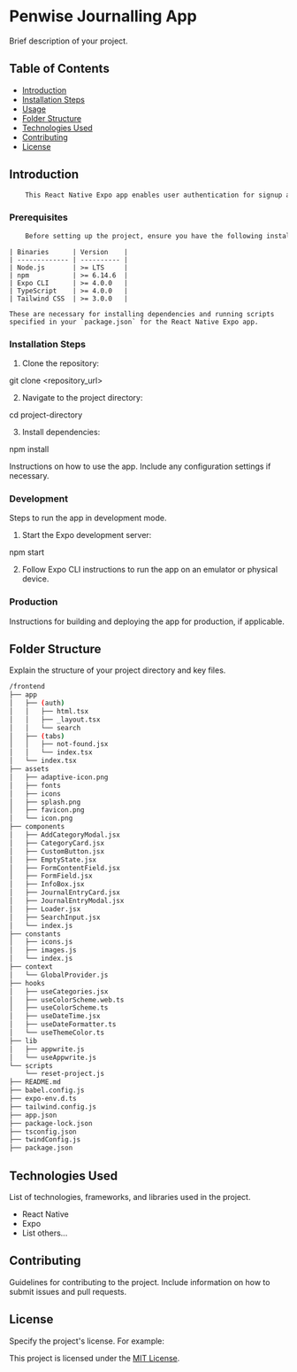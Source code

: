 # Penwise Journalling App

Brief description of your project.

## Table of Contents

- [Introduction](#introduction)
- [Installation Steps](#installation-steps)
- [Usage](#usage)
- [Folder Structure](#folder-structure)
- [Technologies Used](#technologies-used)
- [Contributing](#contributing)
- [License](#license)

## Introduction

```bash
    This React Native Expo app enables user authentication for signup and login, facilitates management of journal entries including creation, editing, and deletion with categorization options (e.g., Personal, Work, Travel), offers a summary view of entries by selected periods, and allows users to update their username and password settings
```


### Prerequisites

```bash
    Before setting up the project, ensure you have the following installed:
```

    | Binaries      | Version    |
    | ------------- | ---------- |
    | Node.js       | >= LTS     |
    | npm           | >= 6.14.6  |
    | Expo CLI      | >= 4.0.0   |
    | TypeScript    | >= 4.0.0   |
    | Tailwind CSS  | >= 3.0.0   |

    These are necessary for installing dependencies and running scripts specified in your `package.json` for the React Native Expo app.


### Installation Steps

1. Clone the repository:

git clone <repository_url>

2. Navigate to the project directory:

cd project-directory

3. Install dependencies:

npm install

Instructions on how to use the app. Include any configuration settings if necessary.

### Development

Steps to run the app in development mode.

1. Start the Expo development server:

npm start

2. Follow Expo CLI instructions to run the app on an emulator or physical device.

### Production

Instructions for building and deploying the app for production, if applicable.

## Folder Structure

Explain the structure of your project directory and key files.




```bash
/frontend
├── app
│   ├── (auth)
│   │   ├── html.tsx
│   │   ├── _layout.tsx
│   │   └── search
│   ├── (tabs)
│   │   ├── not-found.jsx
│   │   └── index.tsx
│   └── index.tsx
├── assets
│   ├── adaptive-icon.png
│   ├── fonts
│   ├── icons
│   ├── splash.png
│   ├── favicon.png
│   └── icon.png
├── components
│   ├── AddCategoryModal.jsx
│   ├── CategoryCard.jsx
│   ├── CustomButton.jsx
│   ├── EmptyState.jsx
│   ├── FormContentField.jsx
│   ├── FormField.jsx
│   ├── InfoBox.jsx
│   ├── JournalEntryCard.jsx
│   ├── JournalEntryModal.jsx
│   ├── Loader.jsx
│   ├── SearchInput.jsx
│   └── index.js
├── constants
│   ├── icons.js
│   ├── images.js
│   └── index.js
├── context
│   └── GlobalProvider.js
├── hooks
│   ├── useCategories.jsx
│   ├── useColorScheme.web.ts
│   ├── useColorScheme.ts
│   ├── useDateTime.jsx
│   ├── useDateFormatter.ts
│   └── useThemeColor.ts
├── lib
│   ├── appwrite.js
│   └── useAppwrite.js
└── scripts
    └── reset-project.js
├── README.md
├── babel.config.js
├── expo-env.d.ts
├── tailwind.config.js
├── app.json
├── package-lock.json
├── tsconfig.json
├── twindConfig.js
├── package.json


```

## Technologies Used

List of technologies, frameworks, and libraries used in the project.

- React Native
- Expo
- List others...

## Contributing

Guidelines for contributing to the project. Include information on how to submit issues and pull requests.

## License

Specify the project's license. For example:

This project is licensed under the [MIT License](link-to-license-file).
